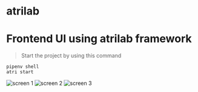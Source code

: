 # atrilab

# Frontend UI using atrilab framework

> Start the project by using this command

```
pipenv shell
atri start
```

![screen 1]('https://github.com/Tariq-act/atrilab/tree/main/assets/assets/Screenshot_1.png')
![screen 2]('https://github.com/Tariq-act/atrilab/tree/main/assets/assets/Screenshot_1.png')
![screen 3]('https://github.com/Tariq-act/atrilab/tree/main/assets/assets/Screenshot_1.png')
